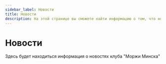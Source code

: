 ```yaml
---
sidebar_label: Новости
title: Новости
description: На этой странице вы сможете найти информацию о том, что нового у членов клуба "Моржи Минска"
---
```


# Новости

Здесь будет находиться информация о новостях клуба "Моржи Минска"